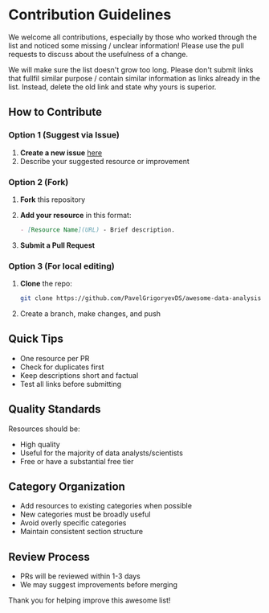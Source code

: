 # Contribution Guidelines

We welcome all contributions, especially by those who worked through the list and noticed some missing / unclear information! Please use the pull requests to discuss about the usefulness of a change.

We will make sure the list doesn't grow too long. Please don't submit links that fullfil similar purpose / contain similar information as links already in the list. Instead, delete the old link and state why yours is superior.

## How to Contribute

### Option 1 (Suggest via Issue)

1. **Create a new issue** [here](https://github.com/PavelGrigoryevDS/awesome-data-analysis/issues)
2. Describe your suggested resource or improvement

### Option 2 (Fork)

1. **Fork** this repository
2. **Add your resource** in this format:

   ```markdown
   - [Resource Name](URL) - Brief description.
   ```

3. **Submit a Pull Request**

### Option 3 (For local editing)

1. **Clone** the repo:

   ```bash
   git clone https://github.com/PavelGrigoryevDS/awesome-data-analysis
   ```

2. Create a branch, make changes, and push

## Quick Tips

- One resource per PR
- Check for duplicates first
- Keep descriptions short and factual
- Test all links before submitting

## Quality Standards

Resources should be:

- High quality
- Useful for the majority of data analysts/scientists
- Free or have a substantial free tier

## Category Organization

- Add resources to existing categories when possible
- New categories must be broadly useful
- Avoid overly specific categories
- Maintain consistent section structure

## Review Process

- PRs will be reviewed within 1-3 days
- We may suggest improvements before merging

Thank you for helping improve this awesome list!
